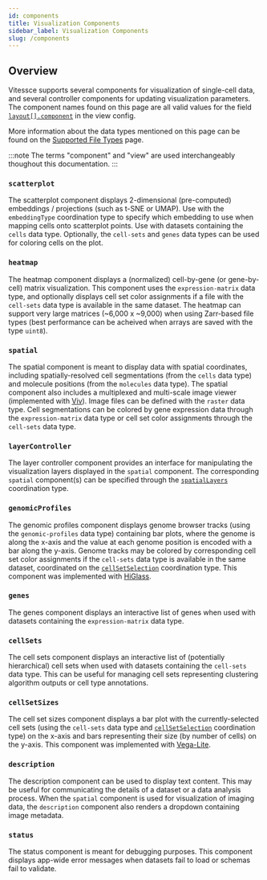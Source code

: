 ```yaml
---
id: components
title: Visualization Components
sidebar_label: Visualization Components
slug: /components
---
```


## Overview

Vitessce supports several components for visualization of single-cell data, and several controller components for updating visualization parameters. The component names found on this page are all valid values for the field [`layout[].component`](/docs/view-config-json/index.html#layout) in the view config.

More information about the data types mentioned on this page can be found on the [Supported File Types](/docs/data-file-types/index.html) page.

:::note
The terms "component" and "view" are used interchangeably thoughout this documentation.
:::


### `scatterplot`

The scatterplot component displays 2-dimensional (pre-computed) embeddings / projections (such as t-SNE or UMAP). Use with the `embeddingType` coordination type to specify which embedding to use when mapping cells onto scatterplot points. Use with datasets containing the `cells` data type. Optionally, the `cell-sets` and `genes` data types can be used for coloring cells on the plot.


### `heatmap`

The heatmap component displays a (normalized) cell-by-gene (or gene-by-cell) matrix visualization.
This component uses the `expression-matrix` data type, and optionally displays cell set color assignments if a file with the `cell-sets` data type is available in the same dataset.
The heatmap can support very large matrices (~6,000 x ~9,000) when using Zarr-based file types (best performance can be acheived when arrays are saved with the type `uint8`).


### `spatial`

The spatial component is meant to display data with spatial coordinates, including spatially-resolved cell segmentations (from the `cells` data type) and molecule positions (from the `molecules` data type). The spatial component also includes a multiplexed and multi-scale image viewer (implemented with [Viv](http://viv.gehlenborglab.org/)). Image files can be defined with the `raster` data type. Cell segmentations can be colored by gene expression data through the `expression-matrix` data type or cell set color assignments through the `cell-sets` data type.


### `layerController`

The layer controller component provides an interface for manipulating the visualization layers displayed in the `spatial` component. The corresponding `spatial` component(s) can be specified through the [`spatialLayers`](/docs/coordination-types/index.html#spatialLayers) coordination type.


### `genomicProfiles`

The genomic profiles component displays genome browser tracks (using the `genomic-profiles` data type) containing bar plots, where the genome is along the x-axis and the value at each genome position is encoded with a bar along the y-axis. Genome tracks may be colored by corresponding cell set color assignments if the `cell-sets` data type is available in the same dataset, coordinated on the [`cellSetSelection`](/docs/coordination-types/index.html#cellSetSelection) coordination type. This component was implemented with [HiGlass](https://higlass.io/).


### `genes`

The genes component displays an interactive list of genes when used with datasets containing the `expression-matrix` data type.


### `cellSets`

The cell sets component displays an interactive list of (potentially hierarchical) cell sets when used with datasets containing the `cell-sets` data type. This can be useful for managing cell sets representing clustering algorithm outputs or cell type annotations.


### `cellSetSizes`

The cell set sizes component displays a bar plot with the currently-selected cell sets (using the `cell-sets` data type and [`cellSetSelection`](/docs/coordination-types/index.html#cellSetSelection) coordination type) on the x-axis and bars representing their size (by number of cells) on the y-axis. This component was implemented with [Vega-Lite](https://vega.github.io/vega-lite/).


### `description`

The description component can be used to display text content. This may be useful for communicating the details of a dataset or a data analysis process. When the `spatial` component is used for visualization of imaging data, the `description` component also renders a dropdown containing image metadata.


### `status`

The status component is meant for debugging purposes. This component displays app-wide error messages when datasets fail to load or schemas fail to validate.



